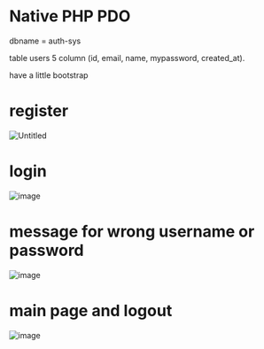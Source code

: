 # Native PHP PDO
dbname = auth-sys

table users 5 column (id, email, name, mypassword, created_at).

have a little bootstrap
# register
![Untitled](https://user-images.githubusercontent.com/72923118/213861627-ed586412-79d2-4db5-8852-4f8eb4a7c166.png)

# login
![image](https://user-images.githubusercontent.com/72923118/213912258-57a9437b-b5f7-4522-9abe-b050cb5d45c2.png)

# message for wrong username or password
![image](https://user-images.githubusercontent.com/72923118/213912354-1ec7b669-6b20-46c3-8202-b6ecf8810676.png)

# main page and logout
![image](https://user-images.githubusercontent.com/72923118/213912397-3649dccc-daa1-4dc0-ac13-767cbce08edb.png)

